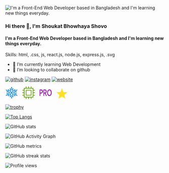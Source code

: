 
![ I'm a Front-End Web Developer based in Bangladesh and I'm learning new things everyday.](https://media-exp1.licdn.com/dms/image/C4E16AQHam80PrMiMVw/profile-displaybackgroundimage-shrink_200_800/0/1638280343987?e=1643846400&v=beta&t=MU49lHas6ZsvZhBjZQsHKKV0s7TiN2-MuSPw6mz6wUY)
### Hi there 👋, I'm Shoukat Bhowhaya Shovo
####  I'm a Front-End Web Developer based in Bangladesh and I'm learning new things everyday.



Skills: html, .css, js, react.js, node.js, express.js, .svg

- 🌱 I’m currently learning Web Development 
- 👯 I’m looking to collaborate on github 


[<img src='https://cdn.jsdelivr.net/npm/simple-icons@3.0.1/icons/github.svg' alt='github' height='40'>](https://github.com/shuvo794)  [<img src='https://cdn.jsdelivr.net/npm/simple-icons@3.0.1/icons/instagram.svg' alt='instagram' height='40'>](https://www.instagram.com/sa_kha_wat/)  [<img src='https://cdn.jsdelivr.net/npm/simple-icons@3.0.1/icons/icloud.svg' alt='website' height='40'>](https://eager-jones-f8cf05.netlify.app/)  

<a href='https://archiveprogram.github.com/'><img src='https://raw.githubusercontent.com/acervenky/animated-github-badges/master/assets/acbadge.gif' width='40' height='40'></a> <a href='https://docs.github.com/en/developers'><img src='https://raw.githubusercontent.com/acervenky/animated-github-badges/master/assets/devbadge.gif' width='40' height='40'></a> <a href='https://github.com/pricing'><img src='https://raw.githubusercontent.com/acervenky/animated-github-badges/master/assets/pro.gif' width='40' height='40'></a> <a href='https://stars.github.com/'><img src='https://raw.githubusercontent.com/acervenky/animated-github-badges/master/assets/starbadge.gif' width='35' height='35'></a> 

[![trophy](https://github-profile-trophy.vercel.app/?username=shuvo794)](https://github.com/ryo-ma/github-profile-trophy)

[![Top Langs](https://github-readme-stats.vercel.app/api/top-langs/?username=shuvo794)](https://github.com/anuraghazra/github-readme-stats)

![GitHub stats](https://github-readme-stats.vercel.app/api?username=shuvo794&show_icons=true&count_private=true)  

![GitHub Activity Graph](https://activity-graph.herokuapp.com/graph?username=shuvo794)  

![GitHub metrics](https://metrics.lecoq.io/shuvo794)  

![GitHub streak stats](https://github-readme-streak-stats.herokuapp.com/?user=shuvo794)  

![Profile views](https://gpvc.arturio.dev/shuvo794)  
